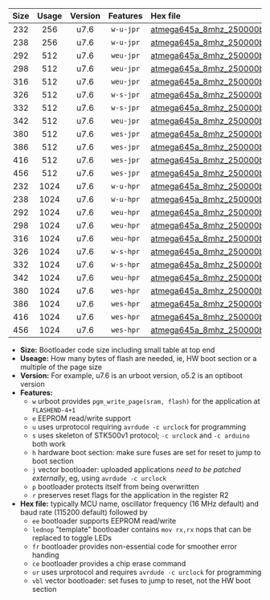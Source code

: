 |Size|Usage|Version|Features|Hex file|
|:-:|:-:|:-:|:-:|:--|
|232|256|u7.6|`w-u-jpr`|[atmega645a_8mhz_250000bps_ur_vbl.hex](https://raw.githubusercontent.com/stefanrueger/urboot/main//atmega645a_8mhz_250000bps_ur_vbl.hex)|
|238|256|u7.6|`w-u-jpr`|[atmega645a_8mhz_250000bps_lednop_ur_vbl.hex](https://raw.githubusercontent.com/stefanrueger/urboot/main//atmega645a_8mhz_250000bps_lednop_ur_vbl.hex)|
|292|512|u7.6|`weu-jpr`|[atmega645a_8mhz_250000bps_ee_ur_vbl.hex](https://raw.githubusercontent.com/stefanrueger/urboot/main//atmega645a_8mhz_250000bps_ee_ur_vbl.hex)|
|298|512|u7.6|`weu-jpr`|[atmega645a_8mhz_250000bps_ee_lednop_ur_vbl.hex](https://raw.githubusercontent.com/stefanrueger/urboot/main//atmega645a_8mhz_250000bps_ee_lednop_ur_vbl.hex)|
|316|512|u7.6|`weu-jpr`|[atmega645a_8mhz_250000bps_ee_lednop_fr_ur_vbl.hex](https://raw.githubusercontent.com/stefanrueger/urboot/main//atmega645a_8mhz_250000bps_ee_lednop_fr_ur_vbl.hex)|
|326|512|u7.6|`w-s-jpr`|[atmega645a_8mhz_250000bps_vbl.hex](https://raw.githubusercontent.com/stefanrueger/urboot/main//atmega645a_8mhz_250000bps_vbl.hex)|
|332|512|u7.6|`w-s-jpr`|[atmega645a_8mhz_250000bps_lednop_vbl.hex](https://raw.githubusercontent.com/stefanrueger/urboot/main//atmega645a_8mhz_250000bps_lednop_vbl.hex)|
|342|512|u7.6|`weu-jpr`|[atmega645a_8mhz_250000bps_ee_lednop_fr_ce_ur_vbl.hex](https://raw.githubusercontent.com/stefanrueger/urboot/main//atmega645a_8mhz_250000bps_ee_lednop_fr_ce_ur_vbl.hex)|
|380|512|u7.6|`wes-jpr`|[atmega645a_8mhz_250000bps_ee_vbl.hex](https://raw.githubusercontent.com/stefanrueger/urboot/main//atmega645a_8mhz_250000bps_ee_vbl.hex)|
|386|512|u7.6|`wes-jpr`|[atmega645a_8mhz_250000bps_ee_lednop_vbl.hex](https://raw.githubusercontent.com/stefanrueger/urboot/main//atmega645a_8mhz_250000bps_ee_lednop_vbl.hex)|
|416|512|u7.6|`wes-jpr`|[atmega645a_8mhz_250000bps_ee_lednop_fr_vbl.hex](https://raw.githubusercontent.com/stefanrueger/urboot/main//atmega645a_8mhz_250000bps_ee_lednop_fr_vbl.hex)|
|456|512|u7.6|`wes-jpr`|[atmega645a_8mhz_250000bps_ee_lednop_fr_ce_vbl.hex](https://raw.githubusercontent.com/stefanrueger/urboot/main//atmega645a_8mhz_250000bps_ee_lednop_fr_ce_vbl.hex)|
|232|1024|u7.6|`w-u-hpr`|[atmega645a_8mhz_250000bps_ur.hex](https://raw.githubusercontent.com/stefanrueger/urboot/main//atmega645a_8mhz_250000bps_ur.hex)|
|238|1024|u7.6|`w-u-hpr`|[atmega645a_8mhz_250000bps_lednop_ur.hex](https://raw.githubusercontent.com/stefanrueger/urboot/main//atmega645a_8mhz_250000bps_lednop_ur.hex)|
|292|1024|u7.6|`weu-hpr`|[atmega645a_8mhz_250000bps_ee_ur.hex](https://raw.githubusercontent.com/stefanrueger/urboot/main//atmega645a_8mhz_250000bps_ee_ur.hex)|
|298|1024|u7.6|`weu-hpr`|[atmega645a_8mhz_250000bps_ee_lednop_ur.hex](https://raw.githubusercontent.com/stefanrueger/urboot/main//atmega645a_8mhz_250000bps_ee_lednop_ur.hex)|
|316|1024|u7.6|`weu-hpr`|[atmega645a_8mhz_250000bps_ee_lednop_fr_ur.hex](https://raw.githubusercontent.com/stefanrueger/urboot/main//atmega645a_8mhz_250000bps_ee_lednop_fr_ur.hex)|
|326|1024|u7.6|`w-s-hpr`|[atmega645a_8mhz_250000bps.hex](https://raw.githubusercontent.com/stefanrueger/urboot/main//atmega645a_8mhz_250000bps.hex)|
|332|1024|u7.6|`w-s-hpr`|[atmega645a_8mhz_250000bps_lednop.hex](https://raw.githubusercontent.com/stefanrueger/urboot/main//atmega645a_8mhz_250000bps_lednop.hex)|
|342|1024|u7.6|`weu-hpr`|[atmega645a_8mhz_250000bps_ee_lednop_fr_ce_ur.hex](https://raw.githubusercontent.com/stefanrueger/urboot/main//atmega645a_8mhz_250000bps_ee_lednop_fr_ce_ur.hex)|
|380|1024|u7.6|`wes-hpr`|[atmega645a_8mhz_250000bps_ee.hex](https://raw.githubusercontent.com/stefanrueger/urboot/main//atmega645a_8mhz_250000bps_ee.hex)|
|386|1024|u7.6|`wes-hpr`|[atmega645a_8mhz_250000bps_ee_lednop.hex](https://raw.githubusercontent.com/stefanrueger/urboot/main//atmega645a_8mhz_250000bps_ee_lednop.hex)|
|416|1024|u7.6|`wes-hpr`|[atmega645a_8mhz_250000bps_ee_lednop_fr.hex](https://raw.githubusercontent.com/stefanrueger/urboot/main//atmega645a_8mhz_250000bps_ee_lednop_fr.hex)|
|456|1024|u7.6|`wes-hpr`|[atmega645a_8mhz_250000bps_ee_lednop_fr_ce.hex](https://raw.githubusercontent.com/stefanrueger/urboot/main//atmega645a_8mhz_250000bps_ee_lednop_fr_ce.hex)|

- **Size:** Bootloader code size including small table at top end
- **Useage:** How many bytes of flash are needed, ie, HW boot section or a multiple of the page size
- **Version:** For example, u7.6 is an urboot version, o5.2 is an optiboot version
- **Features:**
  + `w` urboot provides `pgm_write_page(sram, flash)` for the application at `FLASHEND-4+1`
  + `e` EEPROM read/write support
  + `u` uses urprotocol requiring `avrdude -c urclock` for programming
  + `s` uses skeleton of STK500v1 protocol; `-c urclock` and `-c arduino` both work
  + `h` hardware boot section: make sure fuses are set for reset to jump to boot section
  + `j` vector bootloader: uploaded applications *need to be patched externally*, eg, using `avrdude -c urclock`
  + `p` bootloader protects itself from being overwritten
  + `r` preserves reset flags for the application in the register R2
- **Hex file:** typically MCU name, oscillator frequency (16 MHz default) and baud rate (115200 default) followed by
  + `ee` bootloader supports EEPROM read/write
  + `lednop` "template" bootloader contains `mov rx,rx` nops that can be replaced to toggle LEDs
  + `fr` bootloader provides non-essential code for smoother error handing
  + `ce` bootloader provides a chip erase command
  + `ur` uses urprotocol and requires `avrdude -c urclock` for programming
  + `vbl` vector bootloader: set fuses to jump to reset, not the HW boot section
